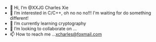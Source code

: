 - 👋 Hi, I’m @XXJG Charles Xie
- 👀 I’m interested in C/C++, oh no no no!!! I'm waiting for do something different!
- 🌱 I’m currently learning cryptography
- 💞️ I’m looking to collaborate on ...
- 📫 How to reach me ...<xcharles@foxmail.com>

<!---
XXJG/XXJG is a ✨ special ✨ repository because its `README.md` (this file) appears on your GitHub profile.
You can click the Preview link to take a look at your changes.
--->
